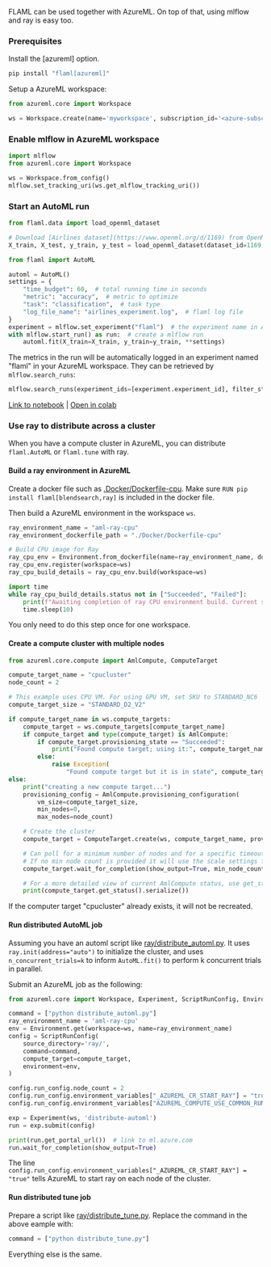 FLAML can be used together with AzureML. On top of that, using mlflow and ray is easy too.

### Prerequisites

Install the [azureml] option.
```bash
pip install "flaml[azureml]"
```

Setup a AzureML workspace:
```python
from azureml.core import Workspace

ws = Workspace.create(name='myworkspace', subscription_id='<azure-subscription-id>',resource_group='myresourcegroup')
```

### Enable mlflow in AzureML workspace

```python
import mlflow
from azureml.core import Workspace

ws = Workspace.from_config()
mlflow.set_tracking_uri(ws.get_mlflow_tracking_uri())
```

### Start an AutoML run

```python
from flaml.data import load_openml_dataset

# Download [Airlines dataset](https://www.openml.org/d/1169) from OpenML. The task is to predict whether a given flight will be delayed, given the information of the scheduled departure.
X_train, X_test, y_train, y_test = load_openml_dataset(dataset_id=1169, data_dir="./")

from flaml import AutoML

automl = AutoML()
settings = {
    "time_budget": 60,  # total running time in seconds
    "metric": "accuracy",  # metric to optimize
    "task": "classification",  # task type  
    "log_file_name": "airlines_experiment.log",  # flaml log file
}
experiment = mlflow.set_experiment("flaml")  # the experiment name in AzureML workspace
with mlflow.start_run() as run:  # create a mlflow run
    automl.fit(X_train=X_train, y_train=y_train, **settings)
```

The metrics in the run will be automatically logged in an experiment named "flaml" in your AzureML workspace. They can be retrieved by `mlflow.search_runs`:

```python
mlflow.search_runs(experiment_ids=[experiment.experiment_id], filter_string="params.learner = 'xgboost'")
```

[Link to notebook](https://github.com/microsoft/FLAML/blob/main/notebook/integrate_azureml.ipynb) | [Open in colab](https://colab.research.google.com/github/microsoft/FLAML/blob/main/notebook/integrate_azureml.ipynb)

### Use ray to distribute across a cluster

When you have a compute cluster in AzureML, you can distribute `flaml.AutoML` or `flaml.tune` with ray.

#### Build a ray environment in AzureML

Create a docker file such as [.Docker/Dockerfile-cpu](https://github.com/microsoft/FLAML/blob/main/test/.Docker/Dockerfile-cpu). Make sure `RUN pip install flaml[blendsearch,ray]` is included in the docker file.

Then build a AzureML environment in the workspace `ws`.

```python
ray_environment_name = "aml-ray-cpu"
ray_environment_dockerfile_path = "./Docker/Dockerfile-cpu"

# Build CPU image for Ray
ray_cpu_env = Environment.from_dockerfile(name=ray_environment_name, dockerfile=ray_environment_dockerfile_path)
ray_cpu_env.register(workspace=ws)
ray_cpu_build_details = ray_cpu_env.build(workspace=ws)

import time
while ray_cpu_build_details.status not in ["Succeeded", "Failed"]:
    print(f"Awaiting completion of ray CPU environment build. Current status is: {ray_cpu_build_details.status}")
    time.sleep(10)
```

You only need to do this step once for one workspace.

#### Create a compute cluster with multiple nodes

```python
from azureml.core.compute import AmlCompute, ComputeTarget

compute_target_name = "cpucluster"
node_count = 2

# This example uses CPU VM. For using GPU VM, set SKU to STANDARD_NC6
compute_target_size = "STANDARD_D2_V2"

if compute_target_name in ws.compute_targets:
    compute_target = ws.compute_targets[compute_target_name]
    if compute_target and type(compute_target) is AmlCompute:
        if compute_target.provisioning_state == "Succeeded":
            print("Found compute target; using it:", compute_target_name)
        else:
            raise Exception(
                "Found compute target but it is in state", compute_target.provisioning_state)
else:
    print("creating a new compute target...")
    provisioning_config = AmlCompute.provisioning_configuration(
        vm_size=compute_target_size,
        min_nodes=0,
        max_nodes=node_count)

    # Create the cluster
    compute_target = ComputeTarget.create(ws, compute_target_name, provisioning_config)

    # Can poll for a minimum number of nodes and for a specific timeout.
    # If no min node count is provided it will use the scale settings for the cluster
    compute_target.wait_for_completion(show_output=True, min_node_count=None, timeout_in_minutes=20)

    # For a more detailed view of current AmlCompute status, use get_status()
    print(compute_target.get_status().serialize())
```

If the computer target "cpucluster" already exists, it will not be recreated.

#### Run distributed AutoML job

Assuming you have an automl script like [ray/distribute_automl.py](https://github.com/microsoft/FLAML/blob/main/test/ray/distribute_automl.py). It uses `ray.init(address="auto")` to initialize the cluster, and uses `n_concurrent_trials=k` to inform `AutoML.fit()` to perform k concurrent trials in parallel.

Submit an AzureML job as the following:

```python
from azureml.core import Workspace, Experiment, ScriptRunConfig, Environment

command = ["python distribute_automl.py"]
ray_environment_name = 'aml-ray-cpu'
env = Environment.get(workspace=ws, name=ray_environment_name)
config = ScriptRunConfig(
    source_directory='ray/',
    command=command,
    compute_target=compute_target,
    environment=env,
)

config.run_config.node_count = 2
config.run_config.environment_variables["_AZUREML_CR_START_RAY"] = "true"
config.run_config.environment_variables["AZUREML_COMPUTE_USE_COMMON_RUNTIME"] = "true"

exp = Experiment(ws, 'distribute-automl')
run = exp.submit(config)

print(run.get_portal_url())  # link to ml.azure.com
run.wait_for_completion(show_output=True)
```

The line
`
config.run_config.environment_variables["_AZUREML_CR_START_RAY"] = "true"
`
tells AzureML to start ray on each node of the cluster.

#### Run distributed tune job

Prepare a script like [ray/distribute_tune.py](https://github.com/microsoft/FLAML/blob/main/test/ray/distribute_tune.py). Replace the command in the above eample with:

```python
command = ["python distribute_tune.py"]
```

Everything else is the same.
